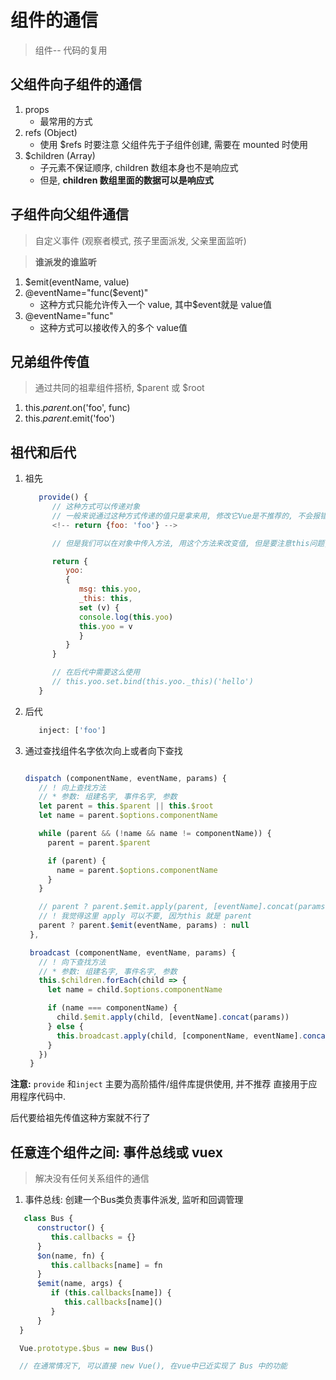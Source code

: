 
# 组件的通信
> 组件-- 代码的复用

## 父组件向子组件的通信

1. props
   + 最常用的方式
2. refs (Object)
   + 使用 $refs 时要注意 父组件先于子组件创建, 需要在 mounted 时使用
3. $children (Array)
   + 子元素不保证顺序, children 数组本身也不是响应式
   + 但是, **children 数组里面的数据可以是响应式**

## 子组件向父组件通信
> 自定义事件 (观察者模式, 孩子里面派发, 父亲里面监听)

> **谁派发的谁监听**

1. $emit(eventName, value)
2. @eventName="func($event)"
   + 这种方式只能允许传入一个 value, 其中$event就是 value值
3. @eventName="func"
   + 这种方式可以接收传入的多个 value值

## 兄弟组件传值
> 通过共同的祖辈组件搭桥, $parent 或 $root

1. this.$parent.$on('foo', func)
2. this.$parent.$emit('foo')

## 祖代和后代

1. 祖先
   ```javaScript
      provide() {
         // 这种方式可以传递对象
         // 一般来说通过这种方式传递的值只是拿来用, 修改它Vue是不推荐的, 不会报错
         <!-- return {foo: 'foo'} -->

         // 但是我们可以在对象中传入方法, 用这个方法来改变值, 但是要注意this问题, 所以需要把 this也传递过去

         return {
            yoo:
            {
               msg: this.yoo,
               _this: this,
               set (v) {
               console.log(this.yoo)
               this.yoo = v
               }
            }
         }

         // 在后代中需要这么使用
         // this.yoo.set.bind(this.yoo._this)('hello')
      }

   ```
2. 后代
   ```JavaScript
      inject: ['foo']
   ```

3. 通过查找组件名字依次向上或者向下查找
   
   ```JavaScript

   dispatch (componentName, eventName, params) {
      // ! 向上查找方法
      // * 参数: 组建名字, 事件名字, 参数
      let parent = this.$parent || this.$root
      let name = parent.$options.componentName

      while (parent && (!name && name != componentName)) {
        parent = parent.$parent

        if (parent) {
          name = parent.$options.componentName
        }
      }

      // parent ? parent.$emit.apply(parent, [eventName].concat(params)) : null
      // ! 我觉得这里 apply 可以不要, 因为this 就是 parent
      parent ? parent.$emit(eventName, params) : null
    },

    broadcast (componentName, eventName, params) {
      // ! 向下查找方法
      // * 参数: 组建名字, 事件名字, 参数
      this.$children.forEach(child => {
        let name = child.$options.componentName

        if (name === componentName) {
          child.$emit.apply(child, [eventName].concat(params))
        } else {
          this.broadcast.apply(child, [componentName, eventName].concat(params))
        }
      })
    }

   ```

**注意:** `provide` 和`inject` 主要为高阶插件/组件库提供使用, 并不推荐 直接用于应用程序代码中. 

后代要给祖先传值这种方案就不行了

## 任意连个组件之间: 事件总线或 vuex
> 解决没有任何关系组件的通信

1. 事件总线: 创建一个Bus类负责事件派发, 监听和回调管理

```JavaScript
   class Bus {
      constructor() {
         this.callbacks = {}
      }
      $on(name, fn) {
         this.callbacks[name] = fn
      }
      $emit(name, args) {
         if (this.callbacks[name]) {
            this.callbacks[name]()
         }
      }
  }

  Vue.prototype.$bus = new Bus()

  // 在通常情况下, 可以直接 new Vue(), 在vue中已近实现了 Bus 中的功能

```